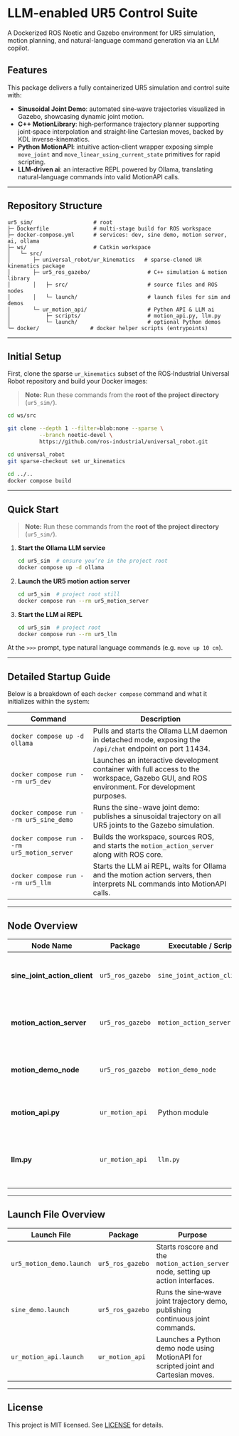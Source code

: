 # LLM-enabled UR5 Control Suite
 A Dockerized ROS Noetic and Gazebo environment for UR5 simulation, motion planning, and natural-language command generation via an LLM copilot.

## Features

This package delivers a fully containerized UR5 simulation and control suite with:

* **Sinusoidal Joint Demo**: automated sine‑wave trajectories visualized in Gazebo, showcasing dynamic joint motion.
* **C++ MotionLibrary**: high‑performance trajectory planner supporting joint‑space interpolation and straight‑line Cartesian moves, backed by KDL inverse-kinematics.
* **Python MotionAPI**: intuitive action‑client wrapper exposing simple `move_joint` and `move_linear_using_current_state` primitives for rapid scripting.
* **LLM‑driven ai**: an interactive REPL powered by Ollama, translating natural-language commands into valid MotionAPI calls.

---

## Repository Structure

```plaintext
ur5_sim/                   # root
├─ Dockerfile              # multi‑stage build for ROS workspace
├─ docker-compose.yml      # services: dev, sine demo, motion server, ai, ollama
├─ ws/                     # Catkin workspace
│   └─ src/
│       ├─ universal_robot/ur_kinematics   # sparse‑cloned UR kinematics package
│       ├─ ur5_ros_gazebo/                  # C++ simulation & motion library
│       │   ├─ src/                         # source files and ROS nodes
│       │   └─ launch/                      # launch files for sim and demos
│       └─ ur_motion_api/                   # Python API & LLM ai
│           ├─ scripts/                     # motion_api.py, llm.py
│           └─ launch/                      # optional Python demos
└─ docker/                # docker helper scripts (entrypoints)
```

---

## Initial Setup

First, clone the sparse `ur_kinematics` subset of the ROS‑Industrial Universal Robot repository and build your Docker images:
> **Note:** Run these commands from the **root of the project directory** (`ur5_sim/`).

```bash
cd ws/src

git clone --depth 1 --filter=blob:none --sparse \
          --branch noetic-devel \
          https://github.com/ros-industrial/universal_robot.git

cd universal_robot
git sparse-checkout set ur_kinematics

cd ../..
docker compose build
```

---

## Quick Start

> **Note:** Run these commands from the **root of the project directory** (`ur5_sim/`).

1. **Start the Ollama LLM service**

   ```bash
   cd ur5_sim  # ensure you’re in the project root
   docker compose up -d ollama
   ```

2. **Launch the UR5 motion action server**

   ```bash
   cd ur5_sim  # project root still
   docker compose run --rm ur5_motion_server
   ```

3. **Start the LLM ai REPL**

   ```bash
   cd ur5_sim  # project root
   docker compose run --rm ur5_llm
   ```

At the `>>>` prompt, type natural language commands (e.g. `move up 10 cm`).

---

## Detailed Startup Guide

Below is a breakdown of each `docker compose` command and what it initializes within the system:

| Command                                     | Description                                                                                                                               |
| ------------------------------------------- | ----------------------------------------------------------------------------------------------------------------------------------------- |
| `docker compose up -d ollama`               | Pulls and starts the Ollama LLM daemon in detached mode, exposing the `/api/chat` endpoint on port 11434.                                 |
| `docker compose run --rm ur5_dev`           | Launches an interactive development container with full access to the workspace, Gazebo GUI, and ROS environment. For development purposes.                    |
| `docker compose run --rm ur5_sine_demo`     | Runs the sine-wave joint demo: publishes a sinusoidal trajectory on all UR5 joints to the Gazebo simulation.                              |
| `docker compose run --rm ur5_motion_server` | Builds the workspace, sources ROS, and starts the `motion_action_server` along with ROS core. |
| `docker compose run --rm ur5_llm`   | Starts the LLM ai REPL, waits for Ollama and the motion action servers, then interprets NL commands into MotionAPI calls.            |

---

## Node Overview

| Node Name                       | Package          | Executable / Script        | Purpose                                                     | Interfaces                                                                                                                               |
| ------------------------------- | ---------------- | -------------------------- | ----------------------------------------------------------- | ---------------------------------------------------------------------------------------------------------------------------------------- |
| **sine\_joint\_action\_client** | `ur5_ros_gazebo` | `sine_joint_action_client` | Publishes sine‑wave joint commands to controller            | Publishes `FollowJointTrajectory` to `/eff_joint_traj_controller/follow_joint_trajectory`                                                |
| **motion\_action\_server**      | `ur5_ros_gazebo` | `motion_action_server`     | Action server for MoveJoint and MoveLinear actions          | Subscribes `/joint_states`, offers `move_joint` and `move_linear` actions, sends to `/eff_joint_traj_controller/follow_joint_trajectory` |
| **motion\_demo\_node**          | `ur5_ros_gazebo` | `motion_demo_node`         | KDL MotionLibrary bring‑up and readiness check              | Logs readiness; no active topics/actions                                                                                                 |
| **motion\_api.py**              | `ur_motion_api`  | Python module              | High‑level API for action‑based UR5 control                 | Connects to `move_joint` & `move_linear` action servers, subscribes `/joint_states`                                                      |
| **llm.py**             | `ur_motion_api`  | `llm.py`           | REPL that translates NL commands via LLM to MotionAPI calls | Reads user input; calls Ollama; executes Python under `api` namespace                                                                    |

---

## Launch File Overview

| Launch File            | Package          | Purpose                                                                             |
| ---------------------- | ---------------- | ----------------------------------------------------------------------------------- |
| `ur5_motion_demo.launch` | `ur5_ros_gazebo` | Starts roscore and the `motion_action_server` node, setting up action interfaces.   |
| `sine_demo.launch`     | `ur5_ros_gazebo` | Runs the sine‑wave joint trajectory demo, publishing continuous joint commands.     |
| `ur_motion_api.launch`   | `ur_motion_api`  | Launches a Python demo node using MotionAPI for scripted joint and Cartesian moves. |

---

## License

This project is MIT licensed. See [LICENSE](LICENSE) for details.
